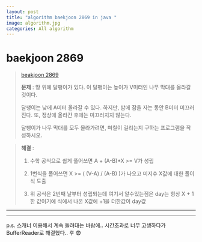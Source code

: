 ```yaml
---  
layout: post  
title: "algorithm baekjoon 2869 in java "  
image: algorithm.jpg  
categories: All algorithm  
---  
```


# baekjoon 2869  

> [beakjoon 2869](https://www.acmicpc.net/problem/2869)  
>   
> **문제** : 땅 위에 달팽이가 있다. 이 달팽이는 높이가 V미터인 나무 막대를 올라갈 것이다.  
> 
> 달팽이는 낮에 A미터 올라갈 수 있다. 하지만, 밤에 잠을 자는 동안 B미터 미끄러진다. 또, 정상에 올라간 후에는 미끄러지지 않는다.  
> 
> 달팽이가 나무 막대를 모두 올라가려면, 며칠이 걸리는지 구하는 프로그램을 작성하시오.  


> **해결** :  
> 1. 수학 공식으로 쉽게 풀어쓰면 A + (A-B)*X >= V가 성립
> 
> 2. 1번식을 풀어쓰면 X >= ( (V-A) / (A-B) )가 나오고 미지수 X값에 대한 풀이식 도출  
> 
> 3. 위 공식은 2번째 날부터 성립되는데 여기서 알수있는점은 day는 힝상 X + 1한 값이기에 식에서 나온 X값에 +1을 더한값이 day값  

---  

<script src="https://gist.github.com/nnlog/6e8a6e58caa3a5f01f5532777467c54d.js"></script>  

---   

p.s. 스캐너 이용해서 계속 돌려대는 바람에.. 시간초과로 너무 고생하다가 BufferReader로 해결했다.. 후 😨